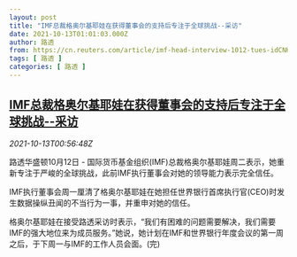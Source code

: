 ```yaml
---
layout: post
title: "IMF总裁格奥尔基耶娃在获得董事会的支持后专注于全球挑战--采访"
date: 2021-10-13T01:01:03.000Z
author: 路透
from: https://cn.reuters.com/article/imf-head-interview-1012-tues-idCNKBS2H301L
tags: [ 路透 ]
categories: [ 路透 ]
---
```

<!--1634086863000-->
[IMF总裁格奥尔基耶娃在获得董事会的支持后专注于全球挑战--采访](https://cn.reuters.com/article/imf-head-interview-1012-tues-idCNKBS2H301L)
------

<div>
<div><i>2021-10-13T00:56:48Z</i></div><p>路透华盛顿10月12日 - 国际货币基金组织(IMF)总裁格奥尔基耶娃周二表示，她重新专注于严峻的全球挑战，此前IMF执行董事会对她的领导能力表示完全信任。</p><p>IMF执行董事会周一厘清了格奥尔基耶娃在她担任世界银行首席执行官(CEO)时发生数据操纵丑闻的不当行为一事，并重申对她的信任。</p><p>格奥尔基耶娃在接受路透采访时表示，“我们有困难的问题需要解决，我们需要IMF的强大地位来为成员服务。”她说，她计划在IMF和世界银行年度会议的第一周之后，于下周一与IMF的工作人员会面。(完)</p>
</div>
